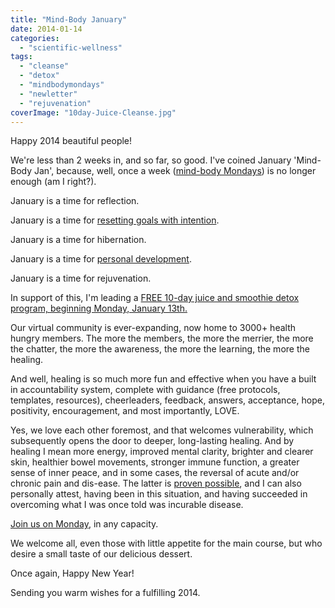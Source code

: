 ```yaml
---
title: "Mind-Body January"
date: 2014-01-14
categories: 
  - "scientific-wellness"
tags: 
  - "cleanse"
  - "detox"
  - "mindbodymondays"
  - "newletter"
  - "rejuvenation"
coverImage: "10day-Juice-Cleanse.jpg"
---
```


Happy 2014 beautiful people!

We're less than 2 weeks in, and so far, so good. I've coined January 'Mind-Body Jan', because, well, once a week ([mind-body Mondays](http://www.mindbodygreen.com/0-7980/kick-off-a-detox-with-mind-body-mondays.html)) is no longer enough (am I right?).

January is a time for reflection.

January is a time for [resetting goals with intention](http://www.oprah.com/spirit/Setting-and-Achieving-Goals-with-Intention/1).

January is a time for hibernation.

January is a time for [personal development](http://www.finerminds.com/manifesting/your-lifes-purpose-in-one-sentence-and-a-30-day-process-to-go-with-it/).

January is a time for rejuvenation.

In support of this, I'm leading a [FREE 10-day juice and smoothie detox program, beginning Monday, January 13th.](https://www.facebook.com/groups/RAWjuvenationJuiceCleanse/)

Our virtual community is ever-expanding, now home to 3000+ health hungry members. The more the members, the more the merrier, the more the chatter, the more the awareness, the more the learning, the more the healing.

And well, healing is so much more fun and effective when you have a built in accountability system, complete with guidance (free protocols, templates, resources), cheerleaders, feedback, answers, acceptance, hope, positivity, encouragement, and most importantly, LOVE.

Yes, we love each other foremost, and that welcomes vulnerability, which subsequently opens the door to deeper, long-lasting healing. And by healing I mean more energy, improved mental clarity, brighter and clearer skin, healthier bowel movements, stronger immune function, a greater sense of inner peace, and in some cases, the reversal of acute and/or chronic pain and dis-ease. The latter is [proven possible](https://www.youtube.com/watch?v=Gv3vEXy_EwU), and I can also personally attest, having been in this situation, and having succeeded in overcoming what I was once told was incurable disease.

[Join us on Monday](https://www.facebook.com/groups/RAWjuvenationJuiceCleanse/), in any capacity.

We welcome all, even those with little appetite for the main course, but who desire a small taste of our delicious dessert.

Once again, Happy New Year!

Sending you warm wishes for a fulfilling 2014.
